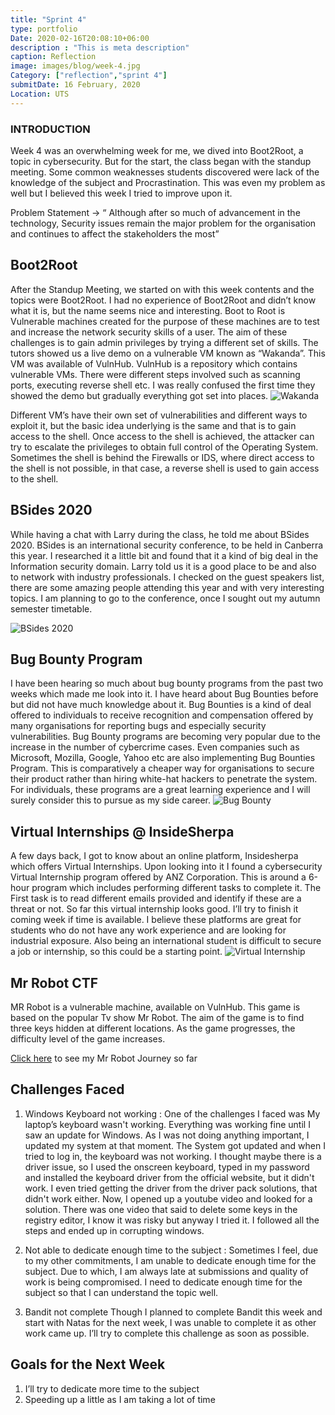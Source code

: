 ```yaml
---
title: "Sprint 4"
type: portfolio
Date: 2020-02-16T20:08:10+06:00
description : "This is meta description"
caption: Reflection
image: images/blog/week-4.jpg
Category: ["reflection","sprint 4"]
submitDate: 16 February, 2020
Location: UTS
---
```

### INTRODUCTION
Week 4 was an overwhelming week for me, we dived into Boot2Root, a topic in cybersecurity. But for the start, the class began with the standup meeting. Some common weaknesses students discovered were lack of the knowledge of the subject and Procrastination. This was even my problem as well but I believed this week I tried to improve upon it.

Problem Statement -> “ Although after so much of advancement in the technology, Security issues remain the major problem for the organisation and continues to affect the stakeholders the most”

## Boot2Root
After the Standup Meeting, we started on with this week contents and the topics were Boot2Root. I had no experience of Boot2Root and didn’t know what it is, but the name seems nice and interesting. Boot to Root is Vulnerable machines created for the purpose of these machines are to test and increase the network security skills of a user. The aim of these challenges is to gain admin privileges by trying a different set of skills. The tutors showed us a live demo on a vulnerable VM known as “Wakanda”. This VM was available of VulnHub. VulnHub is a repository which contains vulnerable VMs. There were different steps involved such as scanning ports, executing reverse shell etc. I was really confused the first time they showed the demo but gradually everything got set into places.
![Wakanda](/images/blog/wakanda.PNG)

Different VM’s have their own set of vulnerabilities and different ways to exploit it, but the basic idea underlying is the same and that is to gain access to the shell. Once access to the shell is achieved, the attacker can try to escalate the privileges to obtain full control of the Operating System. Sometimes the shell is behind the Firewalls or IDS, where direct access to the shell is not possible, in that case, a reverse shell is used to gain access to the shell.

## BSides 2020
While having a chat with Larry during the class, he told me about BSides 2020. BSides is an international security conference, to be held in Canberra this year. I researched it a little bit and found that it a kind of big deal in the Information security domain. Larry told us it is a good place to be and also to network with industry professionals. I checked on the guest speakers list, there are some amazing people attending this year and with very interesting topics. I am planning to go to the conference, once I sought out my autumn semester timetable.

![BSides 2020](/images/blog/bsides2020.PNG)

## Bug Bounty Program
I have been hearing so much about bug bounty programs from the past two weeks which made me look into it. I have heard about Bug Bounties before but did not have much knowledge about it. Bug Bounties is a kind of deal offered to individuals to receive recognition and compensation offered by many organisations for reporting bugs and especially security vulnerabilities. Bug Bounty programs are becoming very popular due to the increase in the number of cybercrime cases. Even companies such as Microsoft, Mozilla, Google, Yahoo etc are also implementing Bug Bounties Program. This is comparatively a cheaper way for organisations to secure their product rather than hiring white-hat hackers to penetrate the system. For individuals, these programs are a great learning experience and I will surely consider this to pursue as my side career.
![Bug Bounty](/images/blog/bugbounty.PNG)

## Virtual Internships @ InsideSherpa
A few days back, I got to know about an online platform, Insidesherpa which offers Virtual Internships. Upon looking into it I found a cybersecurity Virtual Internship program offered by ANZ Corporation. This is around a 6-hour program which includes performing different tasks to complete it. The First task is to read different emails provided and identify if these are a threat or not. So far this virtual internship looks good. I’ll try to finish it coming week if time is available. I believe these platforms are great for students who do not have any work experience and are looking for industrial exposure. Also being an international student is difficult to secure a job or internship, so this could be a starting point.
![Virtual Internship](/images/blog/insidesherpa.PNG)

## Mr Robot CTF
MR Robot is a vulnerable machine, available on VulnHub. This game is based on the popular Tv show Mr Robot. The aim of the game is to find three keys hidden at different locations. As the game progresses, the difficulty level of the game increases. 

[Click here](/blog/mr_robot) to see my Mr Robot Journey so far

## Challenges Faced

1. Windows Keyboard not working : 
One of the challenges I faced was My laptop’s keyboard wasn't working. Everything was working fine until I saw an update for Windows. As I was not doing anything important, I updated my system at that moment. The System got updated and when I tried to log in, the keyboard was not working. I thought maybe there is a driver issue, so I used the onscreen keyboard, typed in my password and installed the keyboard driver from the official website, but it didn't work. I even tried getting the driver from the driver pack solutions, that didn't work either. Now, I opened up a youtube video and looked for a solution. There was one video that said to delete some keys in the registry editor, I know it was risky but anyway I tried it. I followed all the steps and ended up in corrupting windows.

2. Not able to dedicate enough time to the subject : 
Sometimes I feel, due to my other commitments, I am unable to dedicate enough time for the subject. Due to which, I am always late at submissions and quality of work is being compromised. I need to dedicate enough time for the subject so that I can understand the topic well.

3. Bandit not complete
Though I planned to complete Bandit this week and start with Natas for the next week, I was unable to complete it as other work came up. I’ll try to complete this challenge as soon as possible.

## Goals for the Next Week

1. I’ll try to dedicate more time to the subject
2. Speeding up a little as I am taking a lot of time